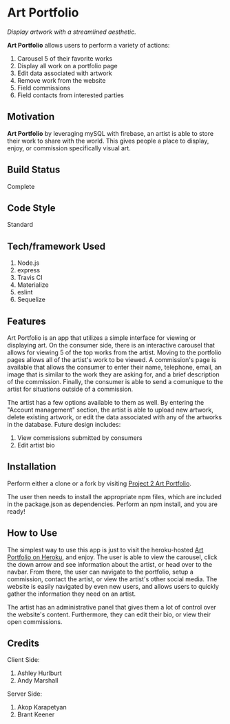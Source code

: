 
# Art Portfolio

*Display artwork with a streamlined aesthetic.*

**Art Portfolio** allows users to perform a variety of actions:
1. Carousel 5 of their favorite works
2. Display all work on a portfolio page
3. Edit data associated with artwork
4. Remove work from the website
5. Field commissions
6. Field contacts from interested parties

## Motivation

**Art Portfolio** by leveraging mySQL with firebase, an artist is able to store their work to share with the world. This gives people a place to display, enjoy, or commission specifically visual art.

## Build Status

Complete

## Code Style

Standard

## Tech/framework Used

1. Node.js
2. express
3. Travis CI
4. Materialize
5. eslint
6. Sequelize

## Features

Art Portfolio is an app that utilizes a simple interface for viewing or displaying art. On the consumer side, there is an interactive carousel that allows for viewing 5 of the top works from the artist. Moving to the portfolio pages allows all of the artist's work to be viewed. A commission's page is available that allows the consumer to enter their name, telephone, email, an image that is similar to the work they are asking for, and a brief description of the commission. Finally, the consumer is able to send a comunique to the artist for situations outside of a commission.

The artist has a few options available to them as well. By entering the "Account management" section, the artist is able to upload new artwork, delete existing artwork, or edit the data associated with any of the artworks in the database. Future design includes:

1. View commissions submitted by consumers
2. Edit artist bio

## Installation

Perform either a clone or a fork by visiting [Project 2 Art Portfolio](https://github.com/Jack87/project02_art_portfolio).

The user then needs to install the appropriate npm files, which are included in the package.json as dependencies. Perform an npm install, and you are ready!

## How to Use

The simplest way to use this app is just to visit the heroku-hosted [Art Portfolio on Heroku](https://thawing-ravine-93395.herokuapp.com/), and enjoy. The user is able to view the carousel, click the down arrow and see information about the artist, or head over to the navbar. From there, the user can navigate to the portfolio, setup a commission, contact the artist, or view the artist's other social media. The website is easily navigated by even new users, and allows users to quickly gather the information they need on an artist.

The artist has an administrative panel that gives them a lot of control over the website's content. Furthermore, they can edit their bio, or view their open commissions.

## Credits

Client Side:
1. Ashley Hurlburt
2. Andy Marshall

Server Side:
1. Akop Karapetyan
2. Brant Keener
